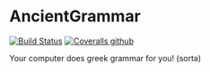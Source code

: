 # AncientGrammar
[![Build Status](https://travis-ci.org/RobotApocalypseCommittee/AncientGrammar.svg?branch=master)](https://travis-ci.org/RobotApocalypseCommittee/AncientGrammar) [![Coveralls github](https://img.shields.io/coveralls/github/RobotApocalypseCommittee/AncientGrammar.svg)](https://coveralls.io/github/RobotApocalypseCommittee/AncientGrammar?branch=master)

Your computer does greek grammar for you! (sorta)
